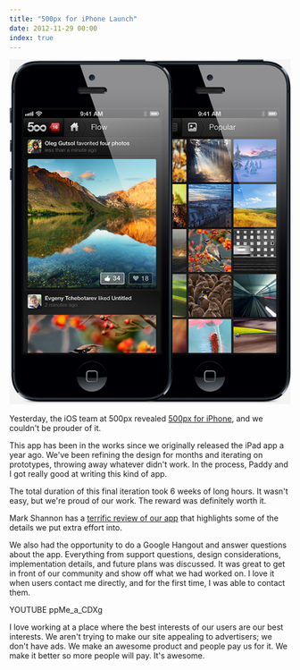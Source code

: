 ```yaml
---
title: "500px for iPhone Launch"
date: 2012-11-29 00:00
index: true
---
```


![](/img/import/blog/bd52zm3crnqbbtb0af0nd1jyr39pov/B2CEC540C0804C9185F26A00B96923F5.jpg)

Yesterday, the iOS team at 500px revealed [500px for iPhone](http://500px.com/iPhone), and we couldn't be prouder of it.

This app has been in the works since we originally released the iPad app a year ago. We've been refining the design for months and iterating on prototypes, throwing away whatever didn't work. In the process, Paddy and I got really good at writing this kind of app.

The total duration of this final iteration took 6 weeks of long hours. It wasn't easy, but we're proud of our work. The reward was definitely worth it.

Mark Shannon has a [terrific review of our app](http://mkshft.ca/blog/archives/an-in-depth-look-500px-com-has-a-beautiful-new-iphone-app) that highlights some of the details we put extra effort into.

We also had the opportunity to do a Google Hangout and answer questions about the app. Everything from support questions, design considerations, implementation details, and future plans was discussed. It was great to get in front of our community and show off what we had worked on. I love it when users contact me directly, and for the first time, I was able to contact them.

YOUTUBE ppMe_a_CDXg

I love working at a place where the best interests of our users are our best interests. We aren't trying to make our site appealing to advertisers; we don't have ads. We make an awesome product and people pay us for it. We make it better so more people will pay. It's awesome.

<!-- more -->
